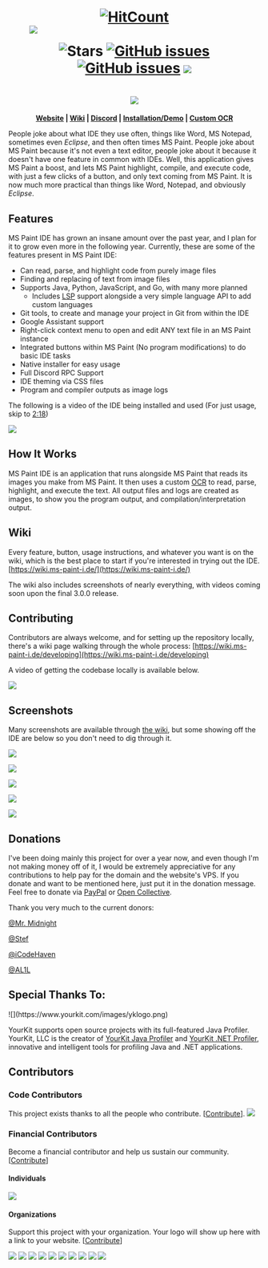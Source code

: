<h1 align="center">
  <a href="http://hits.dwyl.io/RubbaBoy/MSPaintIDE"><img src="http://hits.dwyl.io/RubbaBoy/MSPaintIDE.svg" alt="HitCount"/></a>
  <a href="https://discord.gg/RXmPkPJ" style="color: transparent">
        <img src="https://img.shields.io/discord/528423806453415972.svg?logo=discord"
            alt="MS Paint IDE's Discord server">
  </a>
  <img src="https://img.shields.io/github/stars/MSPaintIDE/MSPaintIDE.svg?label=Stars&style=flat" alt="Stars"/>
  <a href="https://github.com/RubbaBoy/MSPaintIDE/issues"><img src="https://img.shields.io/github/issues/MSPaintIDE/MSPaintIDE.svg" alt="GitHub issues"/></a>
  <a href="https://github.com/RubbaBoy/MSPaintIDE/blob/master/LICENSE.txt"><img src="https://img.shields.io/github/license/MSPaintIDE/MSPaintIDE.svg" alt="GitHub issues"/></a>
    <a href="https://opencollective.com/MSPaintIDE" alt="Financial Contributors on Open Collective"><img src="https://opencollective.com/MSPaintIDE/all/badge.svg?label=financial+contributors" /></a> 
</h1>
<h1 align="center">
    <img src="https://ms-paint-i.de/images/Logo-Header.png">
</h1>
<p align="center">
  <b>
    <a href="https://ms-paint-i.de/">Website</a> |
    <a href="https://wiki.ms-paint-i.de/">Wiki</a> |
    <a href="https://discord.gg/RXmPkPJ">Discord</a> |
    <a href="https://www.youtube.com/watch?v=eyH4aXlB1Js">Installation/Demo</a> |
    <a href="https://github.com/MSPaintIDE/NewOCR">Custom OCR</a>
  </b>
</p>


People joke about what IDE they use often, things like Word, MS Notepad, sometimes even _Eclipse_, and then often times MS Paint. People joke about MS Paint because it's not even a text editor, people joke about it because it doesn't have one feature in common with IDEs. Well, this application gives MS Paint a boost, and lets MS Paint highlight, compile, and execute code, with just a few clicks of a button, and only text coming from MS Paint. It is now much more practical than things like Word, Notepad, and obviously _Eclipse_.

## Features

MS Paint IDE has grown an insane amount over the past year, and I plan for it to grow even more in the following year. Currently, these are some of the features present in MS Paint IDE:

- Can read, parse, and highlight code from purely image files
- Finding and replacing of text from image files
- Supports Java, Python, JavaScript, and Go, with many more planned
  - Includes [LSP](https://microsoft.github.io/language-server-protocol/) support alongside a very simple language API to add custom languages
- Git tools, to create and manage your project in Git from within the IDE
- Google Assistant support
- Right-click context menu to open and edit ANY text file in an MS Paint instance
- Integrated buttons within MS Paint (No program modifications) to do basic IDE tasks
- Native installer for easy usage
- Full Discord RPC Support
- IDE theming via CSS files
- Program and compiler outputs as image logs

The following is a video of the IDE being installed and used (For just usage, skip to [2:18](https://www.youtube.com/watch?v=fhSaLx6l9Xk&t=138s))

[![](https://rubbaboy.me/images/qr73jd0)](https://www.youtube.com/watch?v=fhSaLx6l9Xk)

## How It Works

MS Paint IDE is an application that runs alongside MS Paint that reads its images you make from MS Paint. It then uses a custom [OCR](https://github.com/MSPaintIDE/NewOCR/) to read, parse, highlight, and execute the text. All output files and logs are created as images, to show you the program output, and compilation/interpretation output.

## Wiki

Every feature, button, usage instructions, and whatever you want is on the wiki, which is the best place to start if you're interested in trying out the IDE. [https://wiki.ms-paint-i.de/](https://wiki.ms-paint-i.de/)

The wiki also includes screenshots of nearly everything, with videos coming soon upon the final 3.0.0 release.

## Contributing

Contributors are always welcome, and for setting up the repository locally, there's a wiki page walking through the whole process: [https://wiki.ms-paint-i.de/developing](https://wiki.ms-paint-i.de/developing)

A video of getting the codebase locally is available below.

[![](https://rubbaboy.me/images/k9m6lri)](https://www.youtube.com/watch?v=HF1e9tk5GT4)

## Screenshots

Many screenshots are available through [the wiki](https://wiki.ms-paint-i.de), but some showing off the IDE are below so you don't need to dig through it.

[![](https://wiki.ms-paint-i.de/assets/images/misc/replace.png)](https://wiki.ms-paint-i.de/misc/editing)

[![](https://wiki.ms-paint-i.de/assets/images/setup/ocr-settings-first.png)](https://wiki.ms-paint-i.de/setup/ocr)

[![](https://wiki.ms-paint-i.de/assets/images/misc/context-edit.png)](https://wiki.ms-paint-i.de/misc/editing)

[![](https://wiki.ms-paint-i.de/assets/images/misc/injected-buttons.png)](https://wiki.ms-paint-i.de/misc/editing)

[![](https://wiki.ms-paint-i.de/assets/images/codebase-setup.png)](https://wiki.ms-paint-i.de/developing)

## Donations

I've been doing mainly this project for over a year now, and even though I'm not making money off of it, I would be extremely appreciative for any contributions to help pay for the domain and the website's VPS. If you donate and want to be mentioned here, just put it in the donation message. Feel free to donate via  [PayPal](https://paypal.me/RubbaBoy) or [Open Collective](https://opencollective.com/mspaintide).

Thank you very much to the current donors:

[@Mr. Midnight](https://www.spigotmc.org/members/11614/)

[@Stef](https://www.spigotmc.org/members/18736/)

[@iCodeHaven](https://www.spigotmc.org/members/482937/)

[@AL1L](https://al1l.com/)

<h2 name="special-thanks">Special Thanks To:</h2>
![](https://www.yourkit.com/images/yklogo.png)

YourKit supports open source projects with its full-featured Java Profiler.
YourKit, LLC is the creator of <a href="https://www.yourkit.com/java/profiler/">YourKit Java Profiler</a>
and <a href="https://www.yourkit.com/.net/profiler/">YourKit .NET Profiler</a>,
innovative and intelligent tools for profiling Java and .NET applications.
## Contributors

### Code Contributors

This project exists thanks to all the people who contribute. [[Contribute](CONTRIBUTING.md)].
<a href="https://github.com/MSPaintIDE/MSPaintIDE/graphs/contributors"><img src="https://opencollective.com/MSPaintIDE/contributors.svg?width=890&button=false" /></a>

### Financial Contributors

Become a financial contributor and help us sustain our community. [[Contribute](https://opencollective.com/MSPaintIDE/contribute)]

#### Individuals

<a href="https://opencollective.com/MSPaintIDE"><img src="https://opencollective.com/MSPaintIDE/individuals.svg?width=890"></a>

#### Organizations

Support this project with your organization. Your logo will show up here with a link to your website. [[Contribute](https://opencollective.com/MSPaintIDE/contribute)]

<a href="https://opencollective.com/MSPaintIDE/organization/0/website"><img src="https://opencollective.com/MSPaintIDE/organization/0/avatar.svg"></a>
<a href="https://opencollective.com/MSPaintIDE/organization/1/website"><img src="https://opencollective.com/MSPaintIDE/organization/1/avatar.svg"></a>
<a href="https://opencollective.com/MSPaintIDE/organization/2/website"><img src="https://opencollective.com/MSPaintIDE/organization/2/avatar.svg"></a>
<a href="https://opencollective.com/MSPaintIDE/organization/3/website"><img src="https://opencollective.com/MSPaintIDE/organization/3/avatar.svg"></a>
<a href="https://opencollective.com/MSPaintIDE/organization/4/website"><img src="https://opencollective.com/MSPaintIDE/organization/4/avatar.svg"></a>
<a href="https://opencollective.com/MSPaintIDE/organization/5/website"><img src="https://opencollective.com/MSPaintIDE/organization/5/avatar.svg"></a>
<a href="https://opencollective.com/MSPaintIDE/organization/6/website"><img src="https://opencollective.com/MSPaintIDE/organization/6/avatar.svg"></a>
<a href="https://opencollective.com/MSPaintIDE/organization/7/website"><img src="https://opencollective.com/MSPaintIDE/organization/7/avatar.svg"></a>
<a href="https://opencollective.com/MSPaintIDE/organization/8/website"><img src="https://opencollective.com/MSPaintIDE/organization/8/avatar.svg"></a>
<a href="https://opencollective.com/MSPaintIDE/organization/9/website"><img src="https://opencollective.com/MSPaintIDE/organization/9/avatar.svg"></a>
